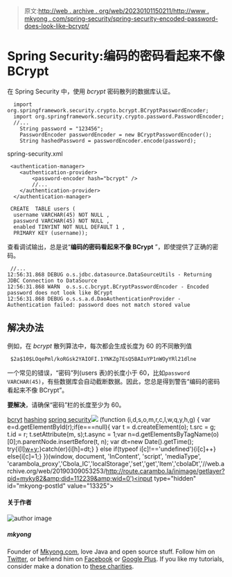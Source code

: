 > 原文:[http://web . archive . org/web/20230101150211/http://www . mkyong . com/spring-security/spring-security-encoded-password-does-look-like-bcrypt/](http://web.archive.org/web/20230101150211/http://www.mkyong.com/spring-security/spring-security-encoded-password-does-not-look-like-bcrypt/)

# Spring Security:编码的密码看起来不像 BCrypt

在 Spring Security 中，使用 *bcrypt* 密码散列的数据库认证。

```
  import org.springframework.security.crypto.bcrypt.BCryptPasswordEncoder;
  import org.springframework.security.crypto.password.PasswordEncoder;
  //...
	String password = "123456";
	PasswordEncoder passwordEncoder = new BCryptPasswordEncoder();
	String hashedPassword = passwordEncoder.encode(password);

```

spring-security.xml

```
 <authentication-manager>
	<authentication-provider>
	    <password-encoder hash="bcrypt" />
	    //...
	</authentication-provider>
  </authentication-manager> 
```

```
 CREATE  TABLE users (
  username VARCHAR(45) NOT NULL ,
  password VARCHAR(45) NOT NULL ,
  enabled TINYINT NOT NULL DEFAULT 1 ,
  PRIMARY KEY (username)); 
```

查看调试输出，总是说“**编码的密码看起来不像 BCrypt** ”，即使提供了正确的密码。

```
 //...
12:56:31.868 DEBUG o.s.jdbc.datasource.DataSourceUtils - Returning JDBC Connection to DataSource
12:56:31.868 WARN  o.s.s.c.bcrypt.BCryptPasswordEncoder - Encoded password does not look like BCrypt
12:56:31.868 DEBUG o.s.s.a.d.DaoAuthenticationProvider - Authentication failed: password does not match stored value 
```

## 解决办法

例如，在 *bcrypt* 散列算法中，每次都会生成长度为 60 的不同散列值

```
 $2a$10$LOqePml/koRGsk2YAIOFI.1YNKZg7EsQ5BAIuYP1nWOyYRl21dlne 
```

一个常见的错误，“密码”列(users 表)的长度小于 60，比如`password VARCHAR(45)`，有些数据库会自动截断数据。因此，您总是得到警告“编码的密码看起来不像 BCrypt”。

**要解决**，请确保“密码”栏的长度至少为 60。

[bcryt](http://web.archive.org/web/20190309053253/http://www.mkyong.com/tag/bcryt/) [hashing](http://web.archive.org/web/20190309053253/http://www.mkyong.com/tag/hashing/) [spring security](http://web.archive.org/web/20190309053253/http://www.mkyong.com/tag/spring-security/)![](../Images/1e73a701955db087f1b50d4f05f654f8.png) (function (i,d,s,o,m,r,c,l,w,q,y,h,g) { var e=d.getElementById(r);if(e===null){ var t = d.createElement(o); t.src = g; t.id = r; t.setAttribute(m, s);t.async = 1;var n=d.getElementsByTagName(o)[0];n.parentNode.insertBefore(t, n); var dt=new Date().getTime(); try{i[l][w+y](h,i[l][q+y](h)+'&amp;'+dt);}catch(er){i[h]=dt;} } else if(typeof i[c]!=='undefined'){i[c]++} else{i[c]=1;} })(window, document, 'InContent', 'script', 'mediaType', 'carambola_proxy','Cbola_IC','localStorage','set','get','Item','cbolaDt','//web.archive.org/web/20190309053253/http://route.carambo.la/inimage/getlayer?pid=myky82&amp;did=112239&amp;wid=0')<input type="hidden" id="mkyong-postId" value="13325">

#### 关于作者

![author image](../Images/60afb9e52dc33bf14e0699ad19528618.png)

##### mkyong

Founder of [Mkyong.com](http://web.archive.org/web/20190309053253/http://mkyong.com/), love Java and open source stuff. Follow him on [Twitter](http://web.archive.org/web/20190309053253/https://twitter.com/mkyong), or befriend him on [Facebook](http://web.archive.org/web/20190309053253/http://www.facebook.com/java.tutorial) or [Google Plus](http://web.archive.org/web/20190309053253/https://plus.google.com/110948163568945735692?rel=author). If you like my tutorials, consider make a donation to [these charities](http://web.archive.org/web/20190309053253/http://www.mkyong.com/blog/donate-to-charity/).